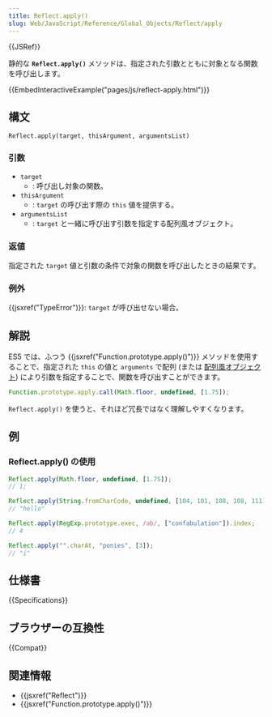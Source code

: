 ```yaml
---
title: Reflect.apply()
slug: Web/JavaScript/Reference/Global_Objects/Reflect/apply
---
```


{{JSRef}}

静的な **`Reflect.apply()`** メソッドは、指定された引数とともに対象となる関数を呼び出します。

{{EmbedInteractiveExample("pages/js/reflect-apply.html")}}

## 構文

```
Reflect.apply(target, thisArgument, argumentsList)
```

### 引数

- `target`
  - : 呼び出し対象の関数。
- `thisArgument`
  - : `target` の呼び出す際の `this` 値を提供する。
- `argumentsList`
  - : `target` と一緒に呼び出す引数を指定する配列風オブジェクト。

### 返値

指定された `target` 値と引数の条件で対象の関数を呼び出したときの結果です。

### 例外

{{jsxref("TypeError")}}: `target` が呼び出せない場合。

## 解説

ES5 では、ふつう {{jsxref("Function.prototype.apply()")}} メソッドを使用することで、指定された `this` の値と `arguments` で配列 (または [配列風オブジェクト](/ja/docs/Web/JavaScript/Guide/Indexed_collections#配列風オブジェクトの扱い)) により引数を指定することで、関数を呼び出すことができます。

```js
Function.prototype.apply.call(Math.floor, undefined, [1.75]);
```

`Reflect.apply()` を使うと、それほど冗長ではなく理解しやすくなります。

## 例

### Reflect.apply() の使用

```js
Reflect.apply(Math.floor, undefined, [1.75]);
// 1;

Reflect.apply(String.fromCharCode, undefined, [104, 101, 108, 108, 111]);
// "hello"

Reflect.apply(RegExp.prototype.exec, /ab/, ["confabulation"]).index;
// 4

Reflect.apply("".charAt, "ponies", [3]);
// "i"
```

## 仕様書

{{Specifications}}

## ブラウザーの互換性

{{Compat}}

## 関連情報

- {{jsxref("Reflect")}}
- {{jsxref("Function.prototype.apply()")}}
